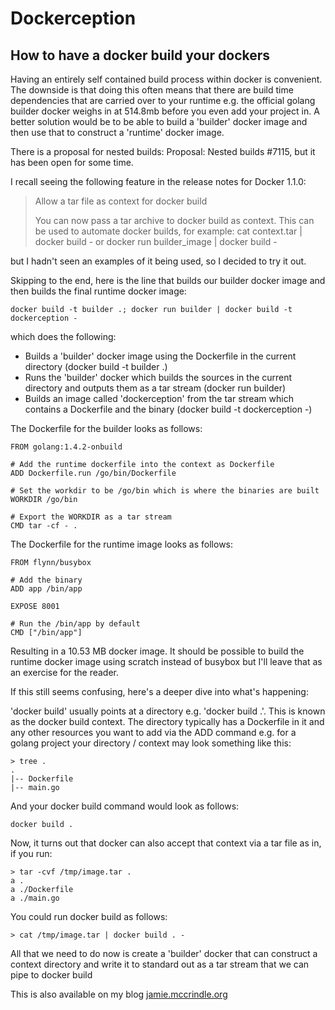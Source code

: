 # Dockerception

## How to have a docker build your dockers

Having an entirely self contained build process within docker is convenient. The downside is that doing this often means that there
are build time dependencies that are carried over to your runtime e.g. the official golang builder docker weighs in at 514.8mb
before you even add your project in. A better solution would be to be able to build a 'builder' docker image and then use that
to construct a 'runtime' docker image.

There is a proposal for nested builds: Proposal: Nested builds #7115, but it has been open for some time.

I recall seeing the following feature in the release notes for Docker 1.1.0:

> Allow a tar file as context for docker build
>
> You can now pass a tar archive to docker build as context. This can be used to automate docker builds, for example: cat context.tar | docker build - or docker run builder_image | docker build -

but I hadn't seen an examples of it being used, so I decided to try it out.

Skipping to the end, here is the line that builds our builder docker image and then builds the final runtime docker image:

    docker build -t builder .; docker run builder | docker build -t dockerception -

which does the following:

* Builds a 'builder' docker image using the Dockerfile in the current directory (docker build -t builder .)
* Runs the 'builder' docker which builds the sources in the current directory and outputs them as a tar stream (docker run builder)
* Builds an image called 'dockerception' from the tar stream which contains a Dockerfile and the binary (docker build -t dockerception -)

The Dockerfile for the builder looks as follows:

    FROM golang:1.4.2-onbuild

    # Add the runtime dockerfile into the context as Dockerfile
    ADD Dockerfile.run /go/bin/Dockerfile

    # Set the workdir to be /go/bin which is where the binaries are built
    WORKDIR /go/bin

    # Export the WORKDIR as a tar stream
    CMD tar -cf - .

The Dockerfile for the runtime image looks as follows:

    FROM flynn/busybox

    # Add the binary
    ADD app /bin/app

    EXPOSE 8001

    # Run the /bin/app by default
    CMD ["/bin/app"]

Resulting in a 10.53 MB docker image. It should be possible to build the runtime docker image using scratch instead of busybox but I'll leave that as an exercise for the reader.

If this still seems confusing, here's a deeper dive into what's happening:

'docker build' usually points at a directory e.g. 'docker build .'. This is known as the docker build context. The directory typically has a Dockerfile in it and any other resources you want to add via the ADD command e.g. for a golang project your directory / context may look something like this:

    > tree .
    .
    |-- Dockerfile
    |-- main.go

And your docker build command would look as follows:

    docker build .

Now, it turns out that docker can also accept that context via a tar file as in, if you run:

    > tar -cvf /tmp/image.tar .
    a .
    a ./Dockerfile
    a ./main.go

You could run docker build as follows:

    > cat /tmp/image.tar | docker build . -

All that we need to do now is create a 'builder' docker that can construct a context directory and write it to standard out as a tar stream that we can pipe to docker build

This is also available on my blog [jamie.mccrindle.org](http://jamie.mccrindle.org/2015/04/dockerception-how-to-have-docker-build.html)
